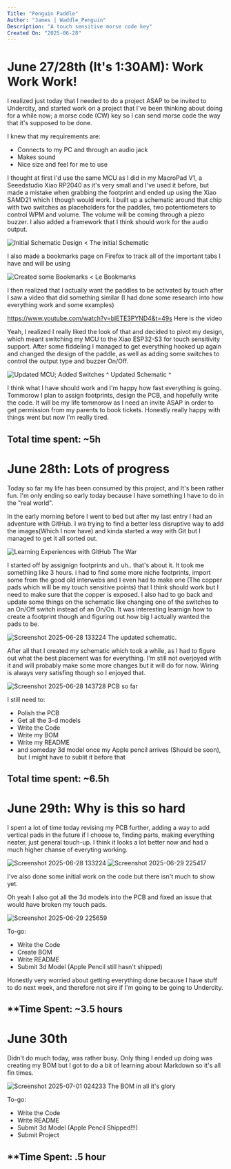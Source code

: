 ```yaml
---
Title: "Penguin Paddle"
Author: "James | Waddle_Penguin"
Description: "A touch sensitive morse code key"
Created On: "2025-06-28"
---
```


# June 27/28th (It's 1:30AM): Work Work Work!

I realized just today that I needed to do a project ASAP to be invited to Undercity, and started work on a project that I've been thinking about doing for a while now; a morse code (CW) key so I can send morse code the way that it's supposed to be done.

I knew that my requirements are:
- Connects to my PC and through an audio jack
- Makes sound
- Nice size and feel for me to use

I thought at first I'd use the same MCU as I did in my MacroPad V1, a Seeedstudio Xiao RP2040 as it's very small and I've used it before, but made a mistake when grabbing the footprint and ended up using the Xiao SAMD21 which I though would work. I built up a schematic around that chip with two switches as placeholders for the paddles, two potentiometers to control WPM and volume. The volume will be coming through a piezo buzzer. I also added a framework that I think should work for the audio output. 

![Initial Schematic Design](https://github.com/user-attachments/assets/52852994-c072-48b5-b57e-fea234816d4d)
< The initial Schematic 

I also made a bookmarks page on Firefox to track all of the important tabs I have and will be using

![Created some Bookmarks](https://github.com/user-attachments/assets/36823695-e944-4f2b-9e44-3567144d3668)
< Le Bookmarks 

I then realized that I actually want the paddles to be activated by touch after I saw a video that did something similar (I had done some research into how everything work and some examples)

https://www.youtube.com/watch?v=blETE3PYND4&t=49s Here is the video

Yeah, I realized I really liked the look of that and decided to pivot my design, which meant switching my MCU to the Xiao ESP32-S3 for touch sensitivity support. After some fiddeling I managed to get everything hooked up again and changed the design of the paddle, as well as adding some switches to control the output type and buzzer On/Off. 

![Updated MCU;  Added Switches](https://github.com/user-attachments/assets/697af0a1-27e8-4684-80db-92e99e670fc7)
^ Updated Schematic ^

I think what I have should work and I'm happy how fast everything is going. Tommorow I plan to assign footprints, design the PCB, and hopefully write the code. It will be my life tommorow as I need an invite ASAP in order to get permission from my parents to book tickets. Honestly really happy with things went but now I'm really tired.

**Total time spent: ~5h**
----------------------------------------------------------------------------
# June 28th: Lots of progress

Today so far my life has been consumed by this project, and It's been rather fun. I'm only ending so early today because I have something I have to do in the "real world".

In the early morning before I went to bed but after my last entry I had an adventure with GitHub. I wa trying to find a better less disruptive way to add the images(Which I now have) and kinda started a way with Git but I managed to get it all sorted out.

![Learning Experiences with GitHub](https://github.com/user-attachments/assets/1d365f24-4eef-4b4d-a835-fc47b6936270)
The War

I started off by assignign footprints and uh.. that's about it. It took me something like 3 hours. i had to find some more niche footprints, import some from the good old interwebs and I even had to make one (The copper pads which will be my touch sensitive points) that I think should work but I need to make sure that the copper is exposed. I also had to go back and update some things on the schematic like changing one of the switches to an On/Off switch instead of an On/On. It was interesting learnign how to create a footprint though and figuring out how big I actually wanted the pads to be.

![Screenshot 2025-06-28 133224](https://github.com/user-attachments/assets/da1ca76c-c2e3-4b1c-ae85-1bc59906903a)
The updated schematic.

After all that I created my schematic which took a while, as I had to figure out what the best placement was for everything. I'm still not overjoyed with it and will probably make some more changes but it will do for now. Wiring is always very satisfing though so I enjoyed that.

![Screenshot 2025-06-28 143728](https://github.com/user-attachments/assets/d4dcc1bd-dc78-4b12-952a-9325073ab484)
PCB so far

I still need to:
- Polish the PCB
- Get all the 3-d models
- Write the Code
- Write my BOM
- Write my README
- and someday 3d model once my Apple pencil arrives (Should be soon), but I might have to sublit it before that

**Total time spent: ~6.5h**
------
# June 29th: Why is this so hard

I spent a lot of time today revising my PCB further, adding a way to add vertical pads in the future if I choose to, finding parts, making everything neater, just general touch-up. I think it looks a lot better now and had a much higher chanse of everyting working. 

![Screenshot 2025-06-28 133224](https://github.com/user-attachments/assets/4a32271c-263b-4e87-9f8b-b66f84f53afe)
![Screenshot 2025-06-29 225417](https://github.com/user-attachments/assets/aa617a32-a668-48aa-a0db-9cdeb27d8e5f)

I've also done some initial work on the code but there isn't much to show yet. 

Oh yeah I also got all the 3d models into the PCB and fixed an issue that would have broken my touch pads. 

![Screenshot 2025-06-29 225659](https://github.com/user-attachments/assets/5cd908aa-847b-402d-94d5-3f4829351ddb)

To-go:
- Write the Code
- Create BOM
- Write README
- Submit 3d Model (Apple Pencil still hasn't shipped)

Honestly very worried about getting everything done because I have stuff to do next week, and therefore not sire if I'm going to be going to Undercity.

**Time Spent: ~3.5 hours
-------
# June 30th

Didn't do much today, was rather busy. Only thing I ended up doing was creating my BOM but I got to do a bit of learning about Markdown so it's all fin times.

![Screenshot 2025-07-01 024233](https://github.com/user-attachments/assets/1ccd4da8-cca7-4c45-a23e-bd5891623104)
The BOM in all it's glory

To-go:
- Write the Code
- Write README
- Submit 3d Model (Apple Pencil Shipped!!!)
- Submit Project

**Time Spent: .5 hour
-----


